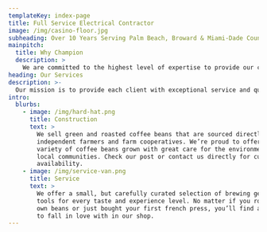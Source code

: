 ```yaml
---
templateKey: index-page
title: Full Service Electrical Contractor
image: /img/casino-floor.jpg
subheading: Over 10 Years Serving Palm Beach, Broward & Miami-Dade Counties
mainpitch:
  title: Why Champion
  description: >
    We are committed to the highest level of expertise to provide our clients with a full range of electrical contracting services.  Our goal is to provide professional services that exceed every client’s expectations. We seek to apply our expertise in our industry to bring value to all of our projects. 
heading: Our Services
description: >-
  Our mission is to provide each client with exceptional service and quality workmanship. Our company is committed to exceeding our customer’s expectations through insightful value engineering, quality installation and proper management - we are able to add value for our customers by using our skill sets to work within strict budgetary and time constraints.
intro:
  blurbs:
    - image: /img/hard-hat.png
      title: Construction
      text: >
        We sell green and roasted coffee beans that are sourced directly from
        independent farmers and farm cooperatives. We’re proud to offer a
        variety of coffee beans grown with great care for the environment and
        local communities. Check our post or contact us directly for current
        availability.
    - image: /img/service-van.png
      title: Service
      text: >
        We offer a small, but carefully curated selection of brewing gear and
        tools for every taste and experience level. No matter if you roast your
        own beans or just bought your first french press, you’ll find a gadget
        to fall in love with in our shop.
---
```


